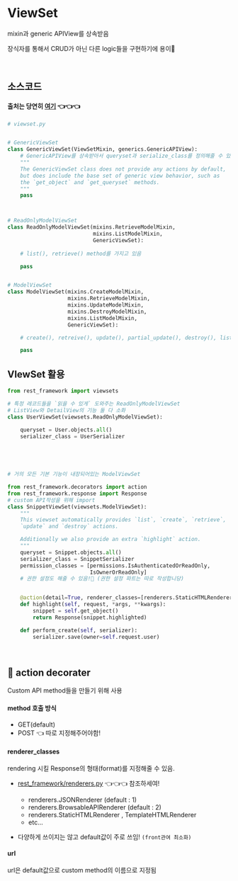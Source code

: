 # ViewSet

mixin과 generic APIView를 상속받음

장식자를 통해서 CRUD가 아닌 다른 logic들을 구현하기에 용이👏

<br>

## 소스코드

#### 출처는 당연히 [여기](https://github.com/encode/django-rest-framework/blob/master/rest_framework/viewsets.py) 👈👈👈



```python
# viewset.py


# GenericViewSet
class GenericViewSet(ViewSetMixin, generics.GenericAPIView):
    # GenericAPIView를 상속받아서 queryset과 serialize_class를 정의해줄 수 있게했다.
    """
    The GenericViewSet class does not provide any actions by default,
    but does include the base set of generic view behavior, such as
    the `get_object` and `get_queryset` methods.
    """
    pass



# ReadOnlyModelViewSet 
class ReadOnlyModelViewSet(mixins.RetrieveModelMixin,
                           mixins.ListModelMixin,
                           GenericViewSet):
    
    # list(), retrieve() method를 가지고 있음

    pass


# ModelViewSet
class ModelViewSet(mixins.CreateModelMixin,
                   mixins.RetrieveModelMixin,
                   mixins.UpdateModelMixin,
                   mixins.DestroyModelMixin,
                   mixins.ListModelMixin,
                   GenericViewSet):

    # create(), retreive(), update(), partial_update(), destroy(), list()

    pass

```

## VIewSet 활용

```python
from rest_framework import viewsets

# 특정 레코드들을 `읽을 수 있게` 도와주는 ReadOnlyModelViewSet
# ListView와 DetailView의 기능 둘 다 소화
class UserViewSet(viewsets.ReadOnlyModelViewSet):
  
    queryset = User.objects.all()
    serializer_class = UserSerializer





# 거의 모든 기본 기능이 내장되어있는 ModelViewSet

from rest_framework.decorators import action
from rest_framework.response import Response
# custom API작성을 위해 import
class SnippetViewSet(viewsets.ModelViewSet):
    """
    This viewset automatically provides `list`, `create`, `retrieve`,
    `update` and `destroy` actions.

    Additionally we also provide an extra `highlight` action.
    """
    queryset = Snippet.objects.all()
    serializer_class = SnippetSerializer
    permission_classes = [permissions.IsAuthenticatedOrReadOnly,
                          IsOwnerOrReadOnly]
    # 권한 설정도 해줄 수 있음!🙌 (권한 설정 파트는 따로 작성합니당)


    @action(detail=True, renderer_classes=[renderers.StaticHTMLRenderer])
    def highlight(self, request, *args, **kwargs):
        snippet = self.get_object()
        return Response(snippet.highlighted)

    def perform_create(self, serializer):
        serializer.save(owner=self.request.user)
```

<br>


## :eyes: action decorater

Custom API method들을 만들기 위해 사용

####  method 호출 방식
- GET(default)
- POST 👈 따로 지정해주어야함!

#### renderer_classes
rendering 시킬 Response의 형태(format)를 지정해줄 수 있음.
- [rest_framework/renderers.py](https://github.com/encode/django-rest-framework/blob/master/rest_framework/renderers.py) 👈👈👈 참조하세여!
    - renderers.JSONRenderer (default : 1)
    - renderers.BrowsableAPIRenderer (default : 2)
    - renderers.StaticHTMLRenderer , TemplateHTMLRenderer
    - etc...

- 다양하게 쓰이지는 않고 default값이 주로 쓰임! `(front관여 최소화)`

#### url

url은 default값으로 custom method의 이름으로 지정됨